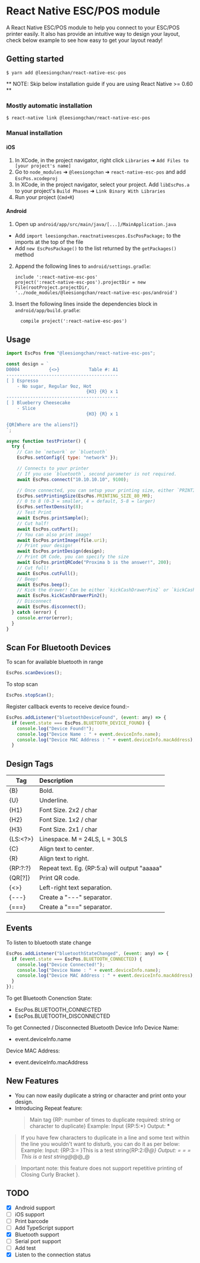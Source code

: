 # React Native ESC/POS module

A React Native ESC/POS module to help you connect to your ESC/POS printer easily.
It also has provide an intuitive way to design your layout, check below example to see how easy to get your layout ready!

## Getting started

`$ yarn add @leesiongchan/react-native-esc-pos`

** NOTE: Skip below installation guide if you are using React Native >= 0.60 **

### Mostly automatic installation

`$ react-native link @leesiongchan/react-native-esc-pos`

### Manual installation

#### iOS

1. In XCode, in the project navigator, right click `Libraries` ➜ `Add Files to [your project's name]`
2. Go to `node_modules` ➜ `@leesiongchan` ➜ `react-native-esc-pos` and add `EscPos.xcodeproj`
3. In XCode, in the project navigator, select your project. Add `libEscPos.a` to your project's `Build Phases` ➜ `Link Binary With Libraries`
4. Run your project (`Cmd+R`)

#### Android

1. Open up `android/app/src/main/java/[...]/MainApplication.java`

- Add `import leesiongchan.reactnativeescpos.EscPosPackage;` to the imports at the top of the file
- Add `new EscPosPackage()` to the list returned by the `getPackages()` method

2. Append the following lines to `android/settings.gradle`:
   ```
   include ':react-native-esc-pos'
   project(':react-native-esc-pos').projectDir = new File(rootProject.projectDir, 	'../node_modules/@leesiongchan/react-native-esc-pos/android')
   ```
3. Insert the following lines inside the dependencies block in `android/app/build.gradle`:
   ```
     compile project(':react-native-esc-pos')
   ```

## Usage

```javascript
import EscPos from "@leesiongchan/react-native-esc-pos";

const design = `
D0004           {<>}           Table #: A1
------------------------------------------
[ ] Espresso
    - No sugar, Regular 9oz, Hot
                              {H3} {R} x 1
------------------------------------------
[ ] Blueberry Cheesecake
    - Slice
                              {H3} {R} x 1

{QR[Where are the aliens?]}
`;

async function testPrinter() {
  try {
    // Can be `network` or `bluetooth`
    EscPos.setConfig({ type: "network" });

    // Connects to your printer
    // If you use `bluetooth`, second parameter is not required.
    await EscPos.connect("10.10.10.10", 9100);

    // Once connected, you can setup your printing size, either `PRINTING_SIZE_58_MM` or `PRINTING_SIZE_80_MM`
    EscPos.setPrintingSize(EscPos.PRINTING_SIZE_80_MM);
    // 0 to 8 (0-3 = smaller, 4 = default, 5-8 = larger)
    EscPos.setTextDensity(8);
    // Test Print
    await EscPos.printSample();
    // Cut half!
    await EscPos.cutPart();
    // You can also print image!
    await EscPos.printImage(file.uri);
    // Print your design!
    await EscPos.printDesign(design);
    // Print QR Code, you can specify the size
    await EscPos.printQRCode("Proxima b is the answer!", 200);
    // Cut full!
    await EscPos.cutFull();
    // Beep!
    await EscPos.beep();
    // Kick the drawer! Can be either `kickCashDrawerPin2` or `kickCashDrawerPin5`
    await EscPos.kickCashDrawerPin2();
    // Disconnect
    await EscPos.disconnect();
  } catch (error) {
    console.error(error);
  }
}
```

## Scan For Bluetooth Devices

To scan for available bluetooth in range

```javascript
EscPos.scanDevices();
```

To stop scan

```javascript
EscPos.stopScan();
```

Register callback events to receive device found:-

```javascript
EscPos.addListener("bluetoothDeviceFound", (event: any) => {
  if (event.state === EscPos.BLUETOOTH_DEVICE_FOUND) {
    console.log("Device Found!");
    console.log("Device Name : " + event.deviceInfo.name);
    console.log("Device MAC Address : " + event.deviceInfo.macAddress);
  }
```

## Design Tags

| Tag      | Description                                   |
| -------- | :-------------------------------------------- |
| {B}      | Bold.                                         |
| {U}      | Underline.                                    |
| {H1}     | Font Size. 2x2 / char                         |
| {H2}     | Font Size. 1x2 / char                         |
| {H3}     | Font Size. 2x1 / char                         |
| {LS:<?>} | Linespace. M = 24LS, L = 30LS                 |
| {C}      | Align text to center.                         |
| {R}      | Align text to right.                          |
| {RP:?:?} | Repeat text. Eg. {RP:5:a} will output "aaaaa" |
| {QR[?]}  | Print QR code.                                |
| {<>}     | Left-right text separation.                   |
| {---}    | Create a "---" separator.                     |
| {===}    | Create a "===" separator.                     |

## Events

To listen to bluetooth state change

```javascript
EscPos.addListener("bluetoothStateChanged", (event: any) => {
  if (event.state === EscPos.BLUETOOTH_CONNECTED) {
    console.log("Device Connected!");
    console.log("Device Name : " + event.deviceInfo.name);
    console.log("Device MAC Address : " + event.deviceInfo.macAddress);
  }
});
```

To get Bluetooth Conenction State:

- EscPos.BLUETOOTH_CONNECTED
- EscPos.BLUETOOTH_DISCONNECTED

To get Connected / Disconnected Bluetooth Device Info
Device Name:

- event.deviceInfo.name

Device MAC Address:

- event.deviceInfo.macAddress

## New Features

- You can now easily duplicate a string or character and print onto your design.
- Introducing Repeat feature:
  > Main tag {RP: number of times to duplicate required: string or character to duplicate}
  > Example:
  > Input {RP:5:\*}
  > Output: **\***

> If you have few characters to duplicate in a line and some text within the line you wouldn't want to disturb, you can do it as per below:
> Example:
> Input: {RP:3:= }This is a test string{RP:2:@_@}
> Output: = = = This is a test string@_@@\_@

> Important note: this feature does not support repetitive printing of Closing Curly Bracket }.

## TODO

- [x] Android support
- [ ] iOS support
- [ ] Print barcode
- [ ] Add TypeScript support
- [x] Bluetooth support
- [ ] Serial port support
- [ ] Add test
- [x] Listen to the connection status
